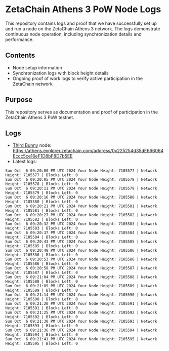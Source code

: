 # ZetaChain Athens 3 PoW Node Logs
This repository contains logs and proof that we have successfully set up and run a node on the ZetaChain Athens 3 network. The logs demonstrate continuous node operation, including synchronization details and performance.

## Contents
- Node setup information
- Synchronization logs with block height details
- Ongoing proof of work logs to verify active participation in the ZetaChain network

## Purpose
This repository serves as documentation and proof of participation in the ZetaChain Athens 3 PoW testnet.

## Logs

- [Third Bunny](https://thirdbunny.xyz/) node: https://athens.explorer.zetachain.com/address/0x225254d35dE666064Eccc5ce16eF1D8bF8D7b5EE
- Latest logs:
```
Sun Oct  6 09:20:00 PM UTC 2024 Your Node Height: 7105577 | Network Height: 7105577 | Blocks Left: 0
Sun Oct  6 09:20:05 PM UTC 2024 Your Node Height: 7105578 | Network Height: 7105578 | Blocks Left: 0
Sun Oct  6 09:20:11 PM UTC 2024 Your Node Height: 7105579 | Network Height: 7105579 | Blocks Left: 0
Sun Oct  6 09:20:16 PM UTC 2024 Your Node Height: 7105580 | Network Height: 7105580 | Blocks Left: 0
Sun Oct  6 09:20:21 PM UTC 2024 Your Node Height: 7105581 | Network Height: 7105581 | Blocks Left: 0
Sun Oct  6 09:20:27 PM UTC 2024 Your Node Height: 7105582 | Network Height: 7105582 | Blocks Left: 0
Sun Oct  6 09:20:32 PM UTC 2024 Your Node Height: 7105583 | Network Height: 7105583 | Blocks Left: 0
Sun Oct  6 09:20:37 PM UTC 2024 Your Node Height: 7105584 | Network Height: 7105584 | Blocks Left: 0
Sun Oct  6 09:20:43 PM UTC 2024 Your Node Height: 7105585 | Network Height: 7105585 | Blocks Left: 0
Sun Oct  6 09:20:48 PM UTC 2024 Your Node Height: 7105586 | Network Height: 7105586 | Blocks Left: 0
Sun Oct  6 09:20:53 PM UTC 2024 Your Node Height: 7105586 | Network Height: 7105586 | Blocks Left: 0
Sun Oct  6 09:20:58 PM UTC 2024 Your Node Height: 7105587 | Network Height: 7105587 | Blocks Left: 0
Sun Oct  6 09:21:04 PM UTC 2024 Your Node Height: 7105588 | Network Height: 7105588 | Blocks Left: 0
Sun Oct  6 09:21:09 PM UTC 2024 Your Node Height: 7105589 | Network Height: 7105589 | Blocks Left: 0
Sun Oct  6 09:21:14 PM UTC 2024 Your Node Height: 7105590 | Network Height: 7105590 | Blocks Left: 0
Sun Oct  6 09:21:20 PM UTC 2024 Your Node Height: 7105591 | Network Height: 7105591 | Blocks Left: 0
Sun Oct  6 09:21:25 PM UTC 2024 Your Node Height: 7105592 | Network Height: 7105592 | Blocks Left: 0
Sun Oct  6 09:21:30 PM UTC 2024 Your Node Height: 7105593 | Network Height: 7105593 | Blocks Left: 0
Sun Oct  6 09:21:36 PM UTC 2024 Your Node Height: 7105594 | Network Height: 7105594 | Blocks Left: 0
Sun Oct  6 09:21:41 PM UTC 2024 Your Node Height: 7105595 | Network Height: 7105595 | Blocks Left: 0
```
